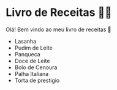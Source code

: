 # **Livro de Receitas** :man_cook:

Olá! Bem vindo ao meu livro de receitas :cookie:

- Lasanha 
- Pudim de Leite
- Panqueca
- Doce de Leite
- Bolo de Cenoura
- Palha Italiana
- Torta de prestigio 
